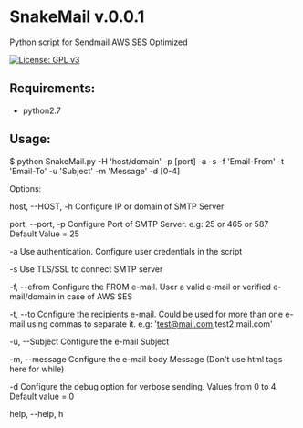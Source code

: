 # SnakeMail v.0.0.1


Python script for Sendmail
AWS SES Optimized

[![License: GPL v3](https://img.shields.io/badge/License-GPL%20v3-blue.svg)](http://www.gnu.org/licenses/gpl-3.0)

## Requirements:

- python2.7

## Usage:

$ python SnakeMail.py -H 'host/domain' -p [port] -a -s -f 'Email-From' -t 'Email-To' -u 'Subject' -m 'Message' -d [0-4]

Options:

host, --HOST, -h               Configure IP or domain of SMTP Server

port, --port, -p               Configure Port of SMTP Server. e.g: 25 or 465 or 587 Default Value = 25

-a                             Use authentication. Configure user credentials in the script

-s                             Use TLS/SSL to connect SMTP server

-f, --efrom                    Configure the FROM e-mail. User a valid e-mail or verified e-mail/domain in case of AWS SES

-t, --to                       Configure the recipients e-mail. Could be used for more than one e-mail using commas to separate it. e.g: 'test@mail.com,test2.mail.com'

-u, --Subject                  Configure the e-mail Subject

-m, --message                  Configure the e-mail body Message (Don't use html tags here for while)

-d                             Configure the debug option for verbose sending. Values from 0 to 4. Default value = 0

help, --help, h
